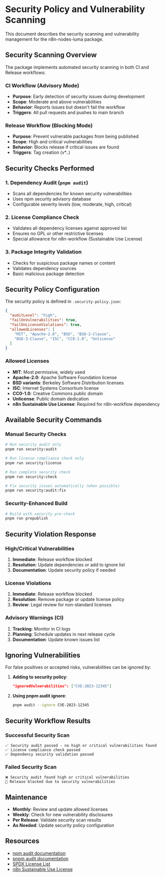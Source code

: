 # Security Policy and Vulnerability Scanning

This document describes the security scanning and vulnerability management for the n8n-nodes-luma package.

## Security Scanning Overview

The package implements automated security scanning in both CI and Release workflows:

### CI Workflow (Advisory Mode)
- **Purpose**: Early detection of security issues during development
- **Scope**: Moderate and above vulnerabilities 
- **Behavior**: Reports issues but doesn't fail the workflow
- **Triggers**: All pull requests and pushes to main branch

### Release Workflow (Blocking Mode)
- **Purpose**: Prevent vulnerable packages from being published
- **Scope**: High and critical vulnerabilities
- **Behavior**: Blocks release if critical issues are found
- **Triggers**: Tag creation (v*.*.*)

## Security Checks Performed

### 1. Dependency Audit (`pnpm audit`)
- Scans all dependencies for known security vulnerabilities
- Uses npm security advisory database
- Configurable severity levels (low, moderate, high, critical)

### 2. License Compliance Check
- Validates all dependency licenses against approved list
- Ensures no GPL or other restrictive licenses
- Special allowance for n8n-workflow (Sustainable Use License)

### 3. Package Integrity Validation
- Checks for suspicious package names or content
- Validates dependency sources
- Basic malicious package detection

## Security Policy Configuration

The security policy is defined in `.security-policy.json`:

```json
{
  "auditLevel": "high",
  "failOnVulnerabilities": true,
  "failOnLicenseViolations": true,
  "allowedLicenses": [
    "MIT", "Apache-2.0", "BSD", "BSD-2-Clause", 
    "BSD-3-Clause", "ISC", "CC0-1.0", "Unlicense"
  ]
}
```

### Allowed Licenses
- **MIT**: Most permissive, widely used
- **Apache-2.0**: Apache Software Foundation license
- **BSD variants**: Berkeley Software Distribution licenses
- **ISC**: Internet Systems Consortium license
- **CC0-1.0**: Creative Commons public domain
- **Unlicense**: Public domain dedication
- **n8n Sustainable Use License**: Required for n8n-workflow dependency

## Available Security Commands

### Manual Security Checks
```bash
# Run security audit only
pnpm run security:audit

# Run license compliance check only  
pnpm run security:license

# Run complete security check
pnpm run security:check

# Fix security issues automatically (when possible)
pnpm run security:audit:fix
```

### Security-Enhanced Build
```bash
# Build with security pre-check
pnpm run prepublish
```

## Security Violation Response

### High/Critical Vulnerabilities
1. **Immediate**: Release workflow blocked
2. **Resolution**: Update dependencies or add to ignore list
3. **Documentation**: Update security policy if needed

### License Violations
1. **Immediate**: Release workflow blocked
2. **Resolution**: Remove package or update license policy
3. **Review**: Legal review for non-standard licenses

### Advisory Warnings (CI)
1. **Tracking**: Monitor in CI logs
2. **Planning**: Schedule updates in next release cycle
3. **Documentation**: Update known issues list

## Ignoring Vulnerabilities

For false positives or accepted risks, vulnerabilities can be ignored by:

1. **Adding to security policy**:
   ```json
   "ignoredVulnerabilities": ["CVE-2023-12345"]
   ```

2. **Using pnpm audit ignore**:
   ```bash
   pnpm audit --ignore CVE-2023-12345
   ```

## Security Workflow Results

### Successful Security Scan
```
✅ Security audit passed - no high or critical vulnerabilities found
✅ License compliance check passed
✅ Dependency security validation passed
```

### Failed Security Scan
```
❌ Security audit found high or critical vulnerabilities
🚫 Release blocked due to security vulnerabilities
```

## Maintenance

- **Monthly**: Review and update allowed licenses
- **Weekly**: Check for new vulnerability disclosures
- **Per Release**: Validate security scan results
- **As Needed**: Update security policy configuration

## Resources

- [npm audit documentation](https://docs.npmjs.com/cli/v8/commands/npm-audit)
- [pnpm audit documentation](https://pnpm.io/cli/audit)
- [SPDX License List](https://spdx.org/licenses/)
- [n8n Sustainable Use License](https://github.com/n8n-io/n8n/blob/master/LICENSE.md)